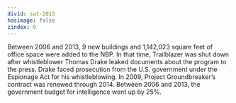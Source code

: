 ```yaml
---
divid: sat-2013
hasimage: false 
zindex: 0
---
```

Between 2006 and 2013, 9 new buildings and 1,142,023 square feet of office space were added to the NBP. In that time, Trailblazer was shut down after whistleblower Thomas Drake leaked documents about the program to the press. Drake faced prosecution from the U.S. government under the Espionage Act for his whistleblowing. In 2009, Project Groundbreaker’s contract was renewed through 2014. Between 2006 and 2013, the government budget for intelligence went up by 25%. 